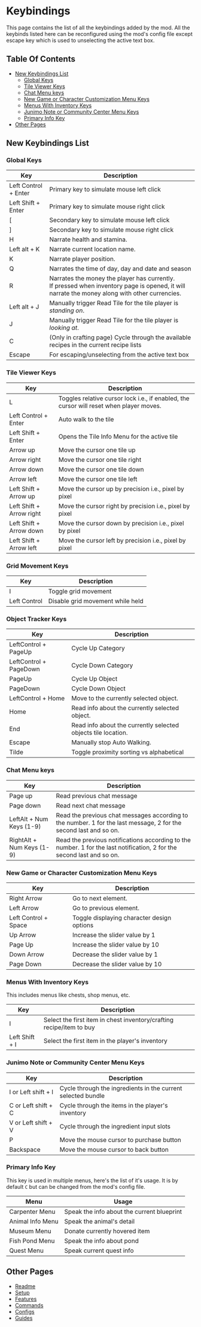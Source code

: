# Keybindings

This page contains the list of all the keybindings added by the mod.
All the keybinds listed here can be reconfigured using the mod's config file except escape key which is used to
unselecting the active text box.

## Table Of Contents

- [New Keybindings List](#new-keybindings-list)
    - [Global Keys](#global-keys)
    - [Tile Viewer Keys](#tile-viewer-keys)
    - [Chat Menu keys](#chat-menu-keys)
    - [New Game or Character Customization Menu Keys](#new-game-or-character-customization-menu-keys)
    - [Menus With Inventory Keys](#menus-with-inventory-keys)
    - [Junimo Note or Community Center Menu Keys](#junimo-note-or-community-center-menu-keys)
    - [Primary Info Key](#primary-info-key)
- [Other Pages](#other-pages)

## New Keybindings List

### Global Keys

| Key                  | Description                                                                                                                                          |
|----------------------|------------------------------------------------------------------------------------------------------------------------------------------------------|
| Left Control + Enter | Primary key to simulate mouse left click                                                                                                             |
| Left Shift + Enter   | Primary key to simulate mouse right click                                                                                                            |
| [                    | Secondary key to simulate mouse left click                                                                                                           |
| ]                    | Secondary key to simulate mouse right click                                                                                                          |
| H                    | Narrate health and stamina.                                                                                                                          |
| Left alt + K         | Narrate current location name.                                                                                                                       |
| K                    | Narrate player position.                                                                                                                             |
| Q                    | Narrates the time of day, day and date and season                                                                                                    |
| R                    | Narrates the money the player has currently. <br /> If pressed when inventory page is opened, it will narrate the money along with other currencies. |
| Left alt + J         | Manually trigger Read Tile for the tile player is _standing on_.                                                                                     |
| J                    | Manually trigger Read Tile for the tile player is _looking at_.                                                                                      |
| C                    | (Only in crafting page) Cycle through the available recipes in the current recipe lists                                                              |
| Escape               | For escaping/unselecting from the active text box                                                                                                    |

### Tile Viewer Keys

| Key                      | Description                                                                             |
|--------------------------|-----------------------------------------------------------------------------------------|
| L                        | Toggles relative cursor lock i.e., if enabled, the cursor will reset when player moves. |
| Left Control + Enter     | Auto walk to the tile                                                                   |
| Left Shift + Enter       | Opens the Tile Info Menu for the active tile                                            |       
| Arrow up                 | Move the cursor one tile up                                                             |
| Arrow right              | Move the cursor one tile right                                                          |
| Arrow down               | Move the cursor one tile down                                                           |
| Arrow left               | Move the cursor one tile left                                                           |
| Left Shift + Arrow up    | Move the cursor up by precision i.e., pixel by pixel                                    |
| Left Shift + Arrow right | Move the cursor right by precision i.e., pixel by pixel                                 |
| Left Shift + Arrow down  | Move the cursor down by precision i.e., pixel by pixel                                  |
| Left Shift + Arrow left  | Move the cursor left by precision i.e., pixel by pixel                                  |

### Grid Movement Keys

| Key          | Description                      |
|--------------|----------------------------------|
| I            | Toggle grid movement             |
| Left Control | Disable grid movement while held |

### Object Tracker Keys

| Key                    | Description                                                   |
|------------------------|---------------------------------------------------------------|
| LeftControl + PageUp   | Cycle Up Category                                             |
| LeftControl + PageDown | Cycle Down Category                                           |
| PageUp                 | Cycle Up Object                                               |
| PageDown               | Cycle Down Object                                             |
| LeftControl + Home     | Move to the currently selected object.                        |
| Home                   | Read info about the currently selected object.                |
| End                    | Read info about the currently selected objects tile location. |
| Escape                 | Manually stop Auto Walking.                                   |
| Tilde                  | Toggle proximity sorting vs alphabetical                      |

### Chat Menu keys

| Key                       | Description                                                                                                            |
|---------------------------|------------------------------------------------------------------------------------------------------------------------|
| Page up                   | Read previous chat message                                                                                             |
| Page down                 | Read next chat message                                                                                                 |
| LeftAlt + Num Keys (1-9)  | Read the previous chat messages according to the number. 1 for the last message, 2 for the second last and so on.      |
| RightAlt + Num Keys (1-9) | Read the previous notifications according to the number. 1 for the last notification, 2 for the second last and so on. |

### New Game or Character Customization Menu Keys

| Key                  | Description                                |
|----------------------|--------------------------------------------|
| Right Arrow          | Go to next element.                        |
| Left Arrow           | Go to previous element.                    |
| Left Control + Space | Toggle displaying character design options |
| Up Arrow             | Increase the slider value by 1             |
| Page Up              | Increase the slider value by 10            |
| Down Arrow           | Decrease the slider value by 1             |
| Page Down            | Decrease the slider value by 10            |

### Menus With Inventory Keys

This includes menus like chests, shop menus, etc.

| Key            | Description                                                          |
|----------------|----------------------------------------------------------------------|
| I              | Select the first item in chest inventory/crafting recipe/item to buy |
| Left Shift + I | Select the first item in the player's inventory                      |

### Junimo Note or Community Center Menu Keys

| Key                 | Description                                                  |
|---------------------|--------------------------------------------------------------|
| I or Left shift + I | Cycle through the ingredients in the current selected bundle |
| C or Left shift + C | Cycle through the items in the player's inventory            |
| V or Left shift + V | Cycle through the ingredient input slots                     |
| P                   | Move the mouse cursor to purchase button                     |
| Backspace           | Move the mouse cursor to back button                         |

### Primary Info Key

This key is used in multiple menus, here's the list of it's usage.
It is by default `C` but can be changed from the mod's config file.

| Menu             | Usage                                      |
|------------------|--------------------------------------------|
| Carpenter Menu   | Speak the info about the current blueprint |
| Animal Info Menu | Speak the animal's detail                  |
| Museum Menu      | Donate currently hovered item              |
| Fish Pond Menu   | Speak the info about pond                  |
| Quest Menu       | Speak current quest info                   |

## Other Pages

- [Readme](README.md)
- [Setup](setup.md)
- [Features](features.md)
- [Commands](commands.md)
- [Configs](config.md)
- [Guides](https://github.com/khanshoaib3/stardew-access/tree/master/docs/guides.md)
